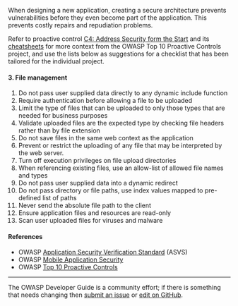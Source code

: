 When designing a new application, creating a secure architecture prevents vulnerabilities before they even become part of the application. This prevents costly repairs and repudiation problems.

Refer to proactive control [C4: Address Security form the Start][control4] and its [cheatsheets][csproactive-c1]
for more context from the OWASP Top 10 Proactive Controls project,
and use the lists below as suggestions for a checklist that has been tailored for the individual project.

#### 3. File management

1. Do not pass user supplied data directly to any dynamic include function
2. Require authentication before allowing a file to be uploaded
3. Limit the type of files that can be uploaded to only those types that are needed for business purposes
4. Validate uploaded files are the expected type by checking file headers rather than by file extension
5. Do not save files in the same web context as the application
6. Prevent or restrict the uploading of any file that may be interpreted by the web server.
7. Turn off execution privileges on file upload directories
8. When referencing existing files, use an allow-list of allowed file names and types
9. Do not pass user supplied data into a dynamic redirect
10. Do not pass directory or file paths, use index values mapped to pre-defined list of paths
11. Never send the absolute file path to the client
12. Ensure application files and resources are read-only
13. Scan user uploaded files for viruses and malware

#### References

* OWASP [Application Security Verification Standard][asvs] (ASVS)
* OWASP [Mobile Application Security][mas]
* OWASP [Top 10 Proactive Controls][proactive10]

----

The OWASP Developer Guide is a community effort; if there is something that needs changing
then [submit an issue][issue060201] or [edit on GitHub][edit060201].

[asvs]: https://owasp.org/www-project-application-security-verification-standard/
[csproactive-c1]: https://cheatsheetseries.owasp.org/IndexProactiveControls.html#c1-define-security-requirements
[control4]: https://top10proactive.owasp.org/the-top-10/c4-secure-architecture/
[edit060201]: https://github.com/OWASP/DevGuide/blob/main/docs/en/04-design/02-web-app-checklist/01-define-security-requirements.md
[issue060201]: https://github.com/OWASP/DevGuide/issues/new?labels=enhancement&template=request.md&title=Update:%2004-design/02-web-app-checklist/01-define-security-requirements
[mas]: https://mas.owasp.org/
[proactive10]: https://top10proactive.owasp.org/
